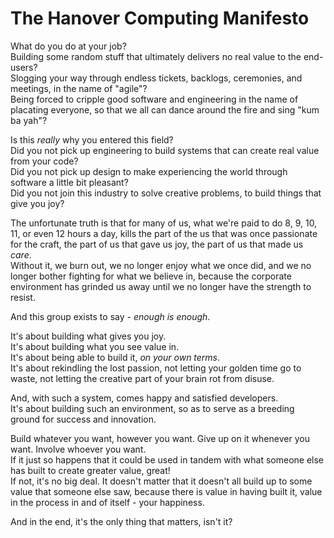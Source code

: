 # The Hanover Computing Manifesto

What do you do at your job?  
Building some random stuff that ultimately delivers no real value to the end-users?  
Slogging your way through endless tickets, backlogs, ceremonies, and meetings, in the name of "agile"?  
Being forced to cripple good software and engineering in the name of placating everyone, so that we all can dance around the fire and sing "kum ba yah"?

Is this *really* why you entered this field?  
Did you not pick up engineering to build systems that can create real value from your code?  
Did you not pick up design to make experiencing the world through software a little bit pleasant?  
Did you not join this industry to solve creative problems, to build things that give you joy?

The unfortunate truth is that for many of us, what we're paid to do 8, 9, 10, 11, or even 12 hours a day,
kills the part of the us that was once passionate for the craft,
the part of us that gave us joy, the part of us that made us *care*.  
Without it, we burn out, we no longer enjoy what we once did, and we no longer bother fighting for what we believe in,
because the corporate environment has grinded us away until we no longer have the strength to resist.

And this group exists to say - *enough is enough*.

It's about building what gives you joy.  
It's about building what you see value in.  
It's about being able to build it, *on your own terms*.  
It's about rekindling the lost passion, not letting your golden time go to waste, not letting the creative part of your brain rot from disuse.

And, with such a system, comes happy and satisfied developers.  
It's about building such an environment, so as to serve as a breeding ground for success and innovation.

Build whatever you want, however you want. Give up on it whenever you want. Involve whoever you want.  
If it just so happens that it could be used in tandem with what someone else has built to create greater value, great!  
If not, it's no big deal. It doesn't matter that it doesn't all build up to some value that someone else saw,
because there is value in having built it, value in the process in and of itself - your happiness.

And in the end, it's the only thing that matters, isn't it?
